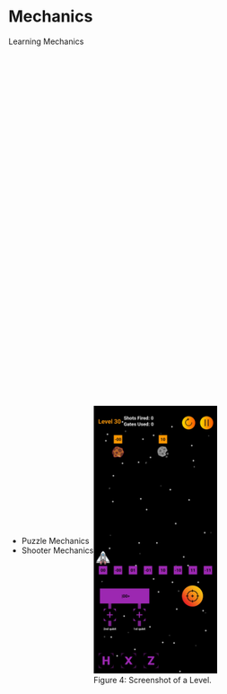 # Mechanics
<p class='slide-subtitle'>Learning Mechanics</p>

<div class='section-wrapper'>
  <div class='text-wrapper'>
    <!-- <h2>Quantum Computing concepts linked to Mechanics</h2> -->
    <ul class='flex-list'>
      <li v-after class='fade-out-vclick'>Puzzle Mechanics</li>
      <li v-after class='fade-out-vclick'>Shooter Mechanics</li>
    </ul>
  </div>
  <div class='img-caption-wrapper'>
    <div class='image-wrapper grey-shadow bg-white-smoke rounded-xl'>
      <img class='rounded-xl' src='../../assets/level-30.png'/>
    </div>
    <span>Figure 4: Screenshot of a Level.</span>
  </div>
</div>

<style>
  h2 {
    text-decoration: underline;
    margin-bottom: 1em;
  }

  .section-wrapper {
    position: absolute;
    top: 20%;
    display: flex;
    flex-direction: row;
    justify-content: space-evenly;
    align-items: center;
  }

  .image-wrapper img {
    max-width: 220px;
  }
</style>
